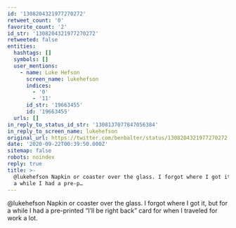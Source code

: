 ```yaml
---
id: '1308204321977270272'
retweet_count: '0'
favorite_count: '2'
id_str: '1308204321977270272'
retweeted: false
entities:
  hashtags: []
  symbols: []
  user_mentions:
    - name: Luke Hefson
      screen_name: lukehefson
      indices:
        - '0'
        - '11'
      id_str: '19663455'
      id: '19663455'
  urls: []
in_reply_to_status_id_str: '1308137077847056384'
in_reply_to_screen_name: lukehefson
original_url: https://twitter.com/benbalter/status/1308204321977270272
date: '2020-09-22T00:39:50.000Z'
sitemap: false
robots: noindex
reply: true
title: >-
  @lukehefson Napkin or coaster over the glass. I forgot where I got it, but for
  a while I had a pre-p…
---
```


@lukehefson Napkin or coaster over the glass. I forgot where I got it, but for a while I had a pre-printed “I’ll be right back” card for when I traveled for work a lot.